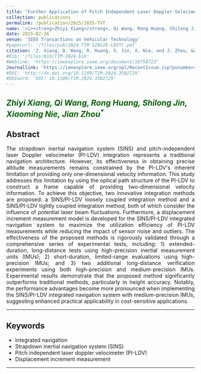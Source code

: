 ```yaml
---
title: "Further Application of Pitch Independent Laser Doppler Velocimeter in Land Vehicle Autonomous Navigation"
collection: publications
permalink: /publication/2025/2025-TVT
name: '<i><strong>Zhiyi Xiang</strong>, Qi Wang, Rong Huang, Shilong Jin, Xiaoming Nie, Jian Zhou<sup>*</sup></i>'
date: 2025-02-26
venue: 'IEEE Transactions on Vehicular Technology'
#paperurl: '/files/pub/2024 TIM SINS2D-LDVTC.pdf'
citation: 'Z. Xiang, Q. Wang, R. Huang, S. Jin, X. Nie, and J. Zhou, &quot;Further Application of Pitch Independent Laser Doppler Velocimeter in Land Vehicle Autonomous Navigation,&quot; <i>IEEE Trans. Veh. Technol</i>, vol. XX, p. XX-XX, 2025.'
#Bib: '/files/Bib/TIM-2024.bib'
#Weblink: 'https://ieeexplore.ieee.org/document/10758723'
Journallink: 'https://ieeexplore.ieee.org/xpl/RecentIssue.jsp?punumber=25'
#DOI: 'http://dx.doi.org/10.1109/TIM.2024.3502729'
#DOIword: 'DOI: 10.1109/TIM.2024.3502729'
---
```


<font color="#006400"><i><strong>Zhiyi Xiang</strong>, Qi Wang, Rong Huang, Shilong Jin, Xiaoming Nie, Jian Zhou<sup>*</sup></i></font>
------

**Abstract**
------
<p style="text-align:justify; text-justify:inter-ideograph;">
The strapdown inertial navigation system (SINS) and pitch-independent laser Doppler velocimeter (PI-LDV) integration represents a traditional navigation architecture. However, its effectiveness in obtaining precise altitude measurements remains constrained by the PI-LDV's inherent limitation of providing only one-dimensional velocity information. This study addresses this limitation by using the optical path structure of the PI-LDV to construct a frame capable of providing two-dimensional velocity information. To achieve this objective, two innovative integration methods are proposed: a SINS/PI-LDV loosely coupled integration method and a SINS/PI-LDV tightly coupled integration method, both of which consider the influence of potential laser beam fluctuations. Furthermore, a displacement increment measurement model is developed for the SINS/PI-LDV integrated navigation system to maximize the utilization efficiency of PI-LDV measurements while reducing the impact of sensor noise and outliers. The effectiveness of the proposed methods is rigorously validated through a comprehensive series of experimental tests, including: 1) extended-duration, long-distance tests using high-precision inertial measurement units (IMUs); 2) short-duration, limited-range evaluations using high-precision IMUs; and 3) two additional long-distance verification experiments using both high-precision and medium-precision IMUs. Experimental results demonstrate that the proposed method significantly outperforms traditional methods, particularly in height accuracy. Notably, the performance advantages become more pronounced when implementing the SINS/PI-LDV integrated navigation system with medium-precision IMUs, suggesting enhanced practical applicability in cost-sensitive applications.
</p>

------

**Keywords**
------
- Integrated navigation
- Strapdown inertial navigation system (SINS)
- Pitch independent laser doppler velocimeter (PI-LDV)
- Displacement increment measurement

------